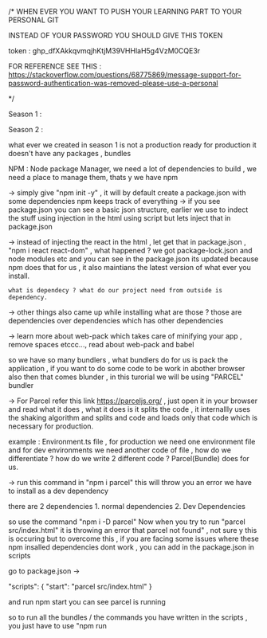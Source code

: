 /* WHEN EVER YOU WANT TO PUSH YOUR LEARNING PART TO YOUR PERSONAL GIT 

INSTEAD OF YOUR PASSWORD YOU SHOULD GIVE THIS TOKEN 

token : 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

FOR REFERENCE SEE THIS : https://stackoverflow.com/questions/68775869/message-support-for-password-authentication-was-removed-please-use-a-personal

*/






Season 1 : 

Season 2 : 

 what ever we created in season 1 is not a production ready for production it doesn't have any packages , bundles

 NPM : Node package Manager, we need a lot of dependencies to build , we need a place to manage them, thats y we have npm

-> simply give "npm init -y" , it will by default create a package.json with some dependencies
    npm keeps track of everything
-> if you see package.json you can see a basic json structure, earlier we use to indect the stuff using injection in the html using script but lets inject that in package.json

-> instead of injecting the react in the html , let get that in   package.json , 
    "npm i react react-dom" , what happened ? we got package-lock.json and node modules etc 
    and you can see in the package.json its updated because npm does that for us , it also 
    maintians the latest version of what ever you install.

    what is dependecy ? what do our project need from outside is dependency.

-> other things also came up while installing what are those ? those are   dependencies over dependencies which has other dependencies  

-> learn more about web-pack which takes care of minifying your app , remove spaces etccc..., read about web-pack and babel

so we have so many bundlers , what bundlers do for us is pack the application , if you want to do some code to be work in abother browser also then that comes blunder , in this turorial we will be using "PARCEL" bundler

-> For Parcel refer this link https://parceljs.org/ , just open it in your browser and read what it does , what it does is it splits the code , it internallly uses the shaking algorithm and splits and code and loads only that code which is necessary for production.

example : Environment.ts file , for production we need one environment file and for dev environments we need another code of file , how do we differentiate ? how do we write 2 different code ? Parcel(Bundle) does for us.

-> run this command in "npm i parcel" this will throw you an error we have to install as a dev dependency 

there are 2 dependencies 1. normal dependencies 2. Dev Dependencies 

so use the command "npm i -D parcel"
Now when you try to run "parcel src/index.html" it is throwing an error that parcel not found" , not sure y this is occuring but to overcome this , if you are facing some issues where these npm insalled  dependencies dont work , you can add in the package.json in scripts 

go to package.json -> 

  "scripts": {
    "start": "parcel src/index.html"
  }

  and run npm start you can see parcel is running

  so to run all the bundles / the commands you have written in the scripts , you just have to use "npm run <script>"

  SOLUTION TO ABOUT PARCEL ISSUE : in the above you see that when you gave parcel src/index.html it is throwing an error that parcel not found , why because parcel not defined globally , so with the help of npx you can execute such commands , you can imagine npm as sibling of npx 

  so just run "npx parcel src/index.html" 

  so yeah its not possible to run the command in the production right ? your project should be in such a way that if you export your project it should bundle everything and work. 

  its really important to know about parcel. these are all the reasons why react is fast 

  Parcel is just like small feature of "Live Server" it gets your app over localhost , now dont use live server without using that go to browser and type localhost and see your app will be loading , we have one more thing called hot module replacement / hot reloading in parcel what is it ? it is when you make some changes it will automatically be loaded. 

  what parcel does in simple way is ? when you install parcel , you ll see a folder called parcel-cache folder why is it for ? you have to find out all these things , parcel keeps all its things and configuration in its own folder called parcel-cache folder. 

  HOMEWORK - Read the documentation for parcel.

  in the documentation you can see the command you have to run for production , documentation says to run "parcel build src/index.html" but what we have learnt till now ? 

            1. run it using npx i.e "npx parcel build src/index.html" 
            2. everytime we cannot use command so configure in the script 
                 "scripts": {
                 "build": "parcel build src/index.html"
                             },
                and run "npm run build

            when we run this command , it will do lot of things , like minification , image optimization , treeshaking etc..,, 


********** IMPORTANT *****

you dont have to push all the node modules into your git hub , that is y we have package.json and package-lock.json , you can simply push these and have "npm install" this will regenerate all the dependencies in the  node modules.

WHAT TO PUSH and WHAT NOT TO PUSH 

go to .gitignore and mention all the things which you dont have to push.

Difference between Package.json and Package.lock.json

In package.json it will install with the latest version of that respective module.
In package.lock.json it will exactly show which version of that module is running , it locks the version of that module
NEVER EVER TOUCH PACKAGE_LOCK.JSON


-> What is "dist Folder" , so when you do build for production , parcel bundles all our app and creates a dist folder , its like a distribution folder, that will be the real app/ folder that will ship to the server. if you see the size difference between src and dist folder there will be huge difference , dist will compress according to its own configuration.

till now what ever we covered is not at all react , you can do all these things to simple app also :) ahahahah yes , this are somethings which ignite your apps



Lets Create a new React APP on the desktop folder
"npx create-react-app cra demo"

Now you can simply run npm run start , you will see react running on localhost:3000 , now you know how it is working :) 

generally react uses web-pack as its default bundle , but here we are learning parcel , web pack can be homework for me
             
Know about BrowserList in the package.json

HOMEWORK : Why do we want to specify specific browser list in the package.json ? because IE might not support Arrow Fucntions , ES6 yet , it might need pollyfill to understand ,
know about pollyfill. 

HOMEWORK : what is robots.txt , What is manifest.json
            in the index.html of react app , you have <noscript> tag , know what it is ? 


we have created a react app , and here we have done everything manually what create react app does for us , so lets continue with our own created app :) i.e lets continue here.


HOMEWORK : 

     1.  what is robots.txt , What is manifest.json
            in the index.html of react app , you have <noscript> tag , know what it is ? 
     2.  Read the documentation for parcel.
     3. Why do we want to specify specific browser list in the package.json ? because IE might not support Arrow Fucntions , ES6 yet , it might need pollyfill to understand ,
     4. know about pollyfill. 
     5. what is robots.txt , What is manifest.json
            in the index.html of react app , you have <noscript> tag , know what it is ? 
    6. WEB-PACK , babel
    7.NPX


ANSWERS: 

-> NPX : 
    NPX: The npx stands for Node Package Execute and it comes with the npm, when you installed npm above 5.2.0 version then automatically npx will installed. It is an npm package runner that can execute any package that you want from the npm registry without even installing that package.
-> Difference between dependencies and devDependencies : 
    A dependency is a library that a project needs to function effectively. DevDependencies are the packages a developer needs during development.
-> <noScript> : 
    The <noscript> tag defines an alternate content to be displayed to users that have disabled scripts in their browser or have a browser that doesn't support script.
    The <noscript> element can be used in both <head> and <body>. When used inside <head>, the <noscript> element could only contain <link>, <style>, and <meta> elements.
-> Why Not to Modify Pacakage-lock.json : 
  It is a generated file and is not designed to be manually edited. Its purpose is to track the entire tree of dependencies (including dependencies of dependencies) and the exact version of each dependency. You should commit package-lock. json to your code repository
-> Manifest.json : 
    Web app manifest files provide the capability to change how an installed application will look like on the user's desktop or mobile device. By modifying properties in the JSON file, you can modify a number of details in your application, including its: Name , Description etc..,
    If you're building a site that you think does not need to be installed on a device, remove the manifest and the <link> element in the HTML file that points to it.
    If you would like users to install the application on their device, modify the manifest file (or create one if you are not using CRA) with any properties that you like. The MDN documentation explains all the required and optional attributes.

      
